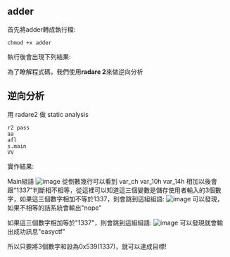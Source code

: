 ## adder
首先將adder轉成執行檔:
```
chmod +x adder
```
執行後會出現下列結果:



為了瞭解程式碼，我們使用**radare 2**來做逆向分析
## 逆向分析
用 radare2 做 static analysis
```
r2 pass
aa
afl
s.main
VV
```
實作結果:

Main組語
![image](https://user-images.githubusercontent.com/22366572/138788140-f977a32c-436a-48dd-aa95-1380b48002fc.png)
從倒數幾行可以看到 var_ch var_10h var_14h 相加以後會跟"1337"判斷相不相等，從這裡可以知道這三個變數是儲存使用者輸入的3個數字，如果這三個數字相加不等於1337，則會跳到這組組語:
![image](https://user-images.githubusercontent.com/22366572/138788714-48eaf671-7a03-4be5-a4bd-0c2ed43950ce.png)
可以發現，如果不相等的話系統會輸出"nope"

如果這三個數字相加等於"1337"，則會跳到這組組語:
![image](https://user-images.githubusercontent.com/22366572/138788946-08fc0436-2488-420b-a840-44e991758774.png)
可以發現就會輸出成功訊息"easyctf"

所以只要將3個數字和設為0x539(1337)，就可以達成目標!
